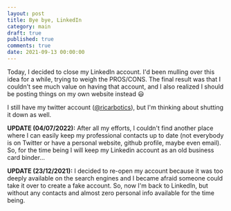 ```yaml
---
layout: post
title: Bye bye, LinkedIn
category: main
draft: true
published: true
comments: true
date: 2021-09-13 00:00:00
---
```


Today, I decided to close my LinkedIn account. I'd been mulling over this idea for a while, trying to weigh the PROS/CONS. The final result was that I couldn't see much value on having that account, and I also realized I should be posting things on my own website instead :smiley:


I still have my twitter account ([@ricarbotics](https://twitter.com/ricarbotics)), but I'm thinking about shutting it down as well.

**UPDATE (04/07/2022):**
After all my efforts, I couldn't find another place where I can easily keep my professional contacts up to date (not everybody is on Twitter or have a personal website, github profile, maybe even email). So, for the time being I will keep my Linkedin account as an old business card binder...  

**UPDATE (23/12/2021):**
I decided to re-open my account because it was too deeply available on the search engines and I became afraid someone could take it over to create a fake account. So, now I'm back to LinkedIn, but without any contacts and almost zero personal info available for the time being.   